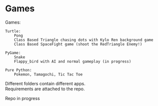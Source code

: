 # Games

Games:
    
    Turtle:
        Pong
        Class Based Triangle chasing dots with Kylo Ren background game
        Class Based SpaceFight game (shoot the RedTriangle Enemy!)
     
    PyGame:
        Snake
        Flappy_bird with AI and normal gameplay (in progress)
    
    Pure Python:
        Pokemon, Tamagochi, Tic Tac Toe 

Different folders contain different apps.
<br>
Requirements are attached to the repo.
<br>

Repo in progress
